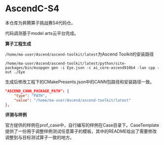# AscendC-S4

本仓库为昇腾算子挑战赛S4代码仓。

代码调测基于model arts云平台完成。

**算子工程生成**

`/home/ma-user/Ascend/ascend-toolkit/latest`为Ascend Toolkit的安装路径

```shell
/home/ma-user/Ascend/ascend-toolkit/latest/python/site-packages/bin/msopgen gen -i Eye.json -c ai_core-ascend910b4 -lan cpp -out ./Eye
```

生成后修改工程下的CMakePresents.json中的CANN包路径和安装路径一致。
```json
"ASCEND_CANN_PACKAGE_PATH": {
    "type": "PATH",
    "value": "/home/ma-user/Ascend/ascend-toolkit/latest"
},
```

**评测与样例**

官方提供的样例在prof_case中，自行编写的样例在Case目录下。CaseTemplate提供了一份用于调整样例测试任意算子的模板，其中的README给出了需要修改调整到与目标测试算子一致的地方。

